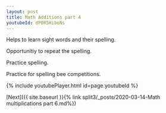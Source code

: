 ```yaml
---
layout: post
title: Math Additions part 4
youtubeId: dP0R5HiboNs
---
```

 
 
Helps to learn sight words and their spelling.

Opportunitiy to repeat the spelling. 

Practice spelling. 
 
Practice for spelling bee competitions. 
 
{% include youtubePlayer.html id=page.youtubeId %}
 
 

[Next]({{ site.baseurl }}{% link  split3/_posts/2020-03-14-Math multiplications part 6.md%})
 
